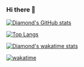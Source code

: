 ### Hi there 👋

[![Diamond's GitHub stats](https://github-readme-stats.vercel.app/api?username=diamondobama&show_icons=true&theme=radical)](https://github.com/diamondobama/github-readme-stats)

[![Top Langs](https://github-readme-stats.vercel.app/api/top-langs/?username=diamondobama&layout=compact)](https://github.com/diamondobama/github-readme-stats)

[![Diamond's wakatime stats](https://github-readme-stats.vercel.app/api/wakatime?username=diamonddev)](https://github.com/diamondobama/github-readme-stats)

[![wakatime](https://wakatime.com/badge/user/d119899d-1a83-4c4d-84bb-63d07b7519bb.svg)](https://wakatime.com/@d119899d-1a83-4c4d-84bb-63d07b7519bb)

<!--
**diamondobama/diamondobama** is a ✨ _special_ ✨ repository because its `README.md` (this file) appears on your GitHub profile.

Here are some ideas to get you started:

- 🔭 I’m currently working on ...
- 🌱 I’m currently learning ...
- 👯 I’m looking to collaborate on ...
- 🤔 I’m looking for help with ...
- 💬 Ask me about ...
- 📫 How to reach me: ...
- 😄 Pronouns: ...
- ⚡ Fun fact: ...
-->
